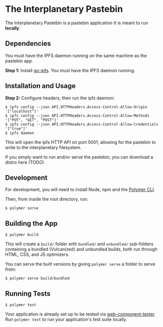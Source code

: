 # The Interplanetary Pastebin

The Interplanetary Pastebin is a pastebin application
It is meant to run **locally**.

## Dependencies

You must have the IPFS daemon running on the same machine as the pastebin app.

**Step 1:** Install [go-ipfs](http://ipfs.io/docs/install/). You must have the IPFS daemon running.

## Installation and Usage

**Step 2:** Configure headers, then run the ipfs daemon:
```
$ ipfs config --json API.HTTPHeaders.Access-Control-Allow-Origin '["localhost"]'
$ ipfs config --json API.HTTPHeaders.Access-Control-Allow-Methods '["PUT", "GET", "POST"]'
$ ipfs config --json API.HTTPHeaders.Access-Control-Allow-Credentials '["true"]'
$ ipfs daemon
``` 

This will open the ipfs HTTP API on port 5001, allowing for the pastebin to write to the interplanetary filesystem.

If you simply want to run and/or serve the pastebin, you can download a distro here (TODO)

## Development

For development, you will need to install Node, npm and the [Polymer CLI](https://www.npmjs.com/package/polymer-cli).

Then, from inside the root directory, run:

```
$ polymer serve
```

## Building the App

```
$ polymer build
```

This will create a `build/` folder with `bundled/` and `unbundled/` sub-folders
containing a bundled (Vulcanized) and unbundled builds, both run through HTML,
CSS, and JS optimizers.

You can serve the built versions by giving `polymer serve` a folder to serve
from:

```
$ polymer serve build/bundled
```

## Running Tests

```
$ polymer test
```

Your application is already set up to be tested via [web-component-tester](https://github.com/Polymer/web-component-tester). Run `polymer test` to run your application's test suite locally.
